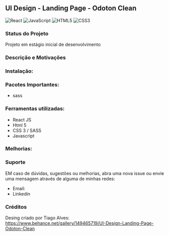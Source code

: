## UI Design - Landing Page - Odoton Clean

![React](https://img.shields.io/badge/react-%2320232a.svg?style=for-the-badge&logo=react&logoColor=%2361DAFB)
![JavaScript](https://img.shields.io/badge/javascript-%23323330.svg?style=for-the-badge&logo=javascript&logoColor=%23F7DF1E)
![HTML5](https://img.shields.io/badge/html5-%23E34F26.svg?style=for-the-badge&logo=html5&logoColor=white)
![CSS3](https://img.shields.io/badge/css3-%231572B6.svg?style=for-the-badge&logo=css3&logoColor=white)


### Status do Projeto

Projeto em estágio inicial de desenvolvimento


### Descrição e Motivações


### Instalação:


### Pacotes Importantes:

- sass


### Ferramentas utilizadas:

- React JS
- Html 5 
- CSS 3 / SASS
- Javascript


### Melhorias:


### Suporte

EM caso de dúvidas, sugestões ou melhorias, abra uma nova issue ou envie uma mensagem através de alguma de minhas redes:

- Email:
- Linkedin


### Créditos

Desing criado por Tiago Alves: 
https://www.behance.net/gallery/149465719/UI-Design-Landing-Page-Odoton-Clean


